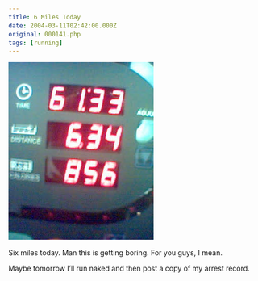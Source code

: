 ```yaml
---
title: 6 Miles Today
date: 2004-03-11T02:42:00.000Z
original: 000141.php
tags: [running]
---
```


<p class="polaroid" style="--deg: -2deg"><img src="./6milerun.jpg" /></p>
Six miles today. Man this is getting boring. For you guys, I mean.

Maybe tomorrow I’ll run naked and then post a copy of my arrest record.

